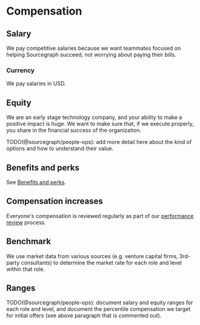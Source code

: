 # Compensation

## Salary

We pay competitive salaries because we want teammates focused on helping Sourcegraph succeed, not worrying about paying their bills.

### Currency

We pay salaries in USD.

## Equity

We are an early stage technology company, and your ability to make a positive impact is huge. We want to make sure that, if we execute properly, you share in the financial success of the organization.

TODO(@sourcegraph/people-ops): add more detail here about the kind of options and how to understand their value.

## Benefits and perks

See [Benefits and perks](benefits-and-perks.md).

## Compensation increases

Everyone's compensation is reviewed regularly as part of our [performance review](performance-reviews.md) process.

## Benchmark

We use market data from various sources (e.g. venture capital firms, 3rd-party consultants) to determine the market rate for each role and level within that role.

<!-- We need to get fresh data and document our comp ranges before we can claim this
To provide competitive and generous compensation (both salary and equity) to everyone, regardless of location, we target our initial offers to the Xth-percentile market rate in San Francisco, California ([one of the most expensive cities in the world](https://www.businessinsider.com/how-expensive-is-san-francisco-mind-blowing-facts-2019-5)). This means that when you start at Sourcegraph, your compensation will be higher than X% of people who are in the same role as you at technology companies similar in size/stage to Sourcegraph in the San Francisco Bay Area.
-->

## Ranges

TODO(@sourcegraph/people-ops): document salary and equity ranges for each role and level, and document the percentile compensation we target for initial offers (see above paragraph that is commented out).
